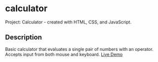 # calculator
Project: Calculator - created with HTML, CSS, and JavaScript.

## Description
Basic calculator that evaluates a single pair of numbers with an operator. Accepts input from both mouse and keyboard. [Live Demo](https://bret-henderson.github.io/calculator/)
